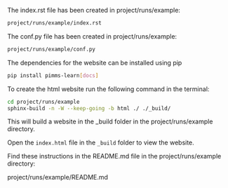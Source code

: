 The index.rst file has been created in project/runs/example:
```bash
project/runs/example/index.rst
```
The conf.py file has been created in project/runs/example:
```bash
project/runs/example/conf.py
```

The dependencies for the website can be installed using pip

```bash
pip install pimms-learn[docs]
```

To create the html website run the following command in the terminal:

```bash
cd project/runs/example
sphinx-build -n -W --keep-going -b html ./ ./_build/
```

This will build a website in the _build folder in the project/runs/example directory.

Open the `index.html` file in the `_build` folder to view the website.

Find these instructions in the README.md file in the project/runs/example directory:

project/runs/example/README.md
